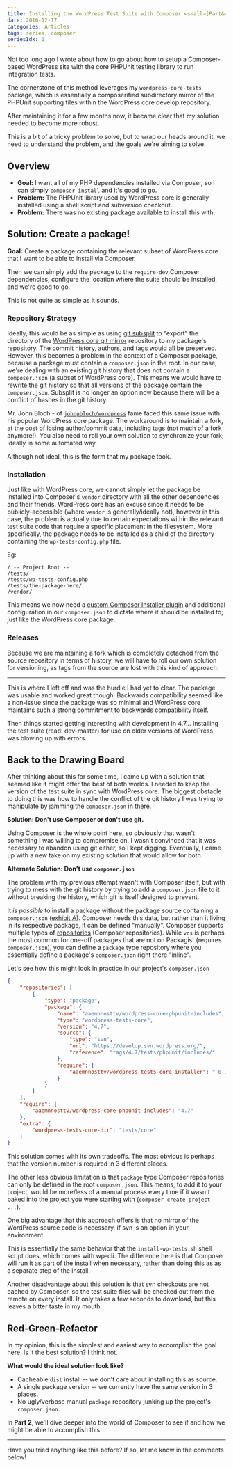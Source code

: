 ```yaml
---
title: Installing the WordPress Test Suite with Composer <small>[Part&nbsp;1]</small>
date: 2016-12-17
categories: Articles
tags: series, composer
seriesIdx: 1
---
```


Not too long ago I wrote about how to go about how to setup a Composer-based WordPress site with the core PHPUnit testing library to run integration tests.

The cornerstone of this method leverages my `wordpress-core-tests` package, which is essentially a composerified subdirectory mirror of the PHPUnit supporting files within the WordPress core develop repository.

After maintaining it for a few months now, it became clear that my solution needed to become more robust.

This is a bit of a tricky problem to solve, but to wrap our heads around it, we need to understand the problem, and the goals we're aiming to solve.

## Overview

- **Goal:** I want all of my PHP dependencies installed via Composer, so I can simply `composer install` and it's good to go.
- **Problem:** The PHPUnit library used by WordPress core is generally installed using a shell script and subversion checkout.
- **Problem:** There was no existing package available to install this with.

## Solution: Create a package!

**Goal:** Create a package containing the relevant subset of WordPress core that I want to be able to install via Composer.

Then we can simply add the package to the `require-dev` Composer dependencies, configure the location where the suite should be installed, and we're good to go.

This is not quite as simple as it sounds.

### Repository Strategy

Ideally, this would be as simple as using [git subsplit](https://github.com/dflydev/git-subsplit) to "export" the directory of the [WordPress core git mirror](git://develop.git.wordpress.org/) repository to my package's repository.  The commit history, authors, and tags would all be preserved. However, this becomes a problem in the context of a Composer package, because a package must contain a `composer.json` in the root. In our case, we're dealing with an existing git history that does not contain a `composer.json` (a subset of WordPress core). This means we would have to rewrite the git history so that all versions of the package contain the `composer.json`. Subsplit is no longer an option now because there will be a conflict of hashes in the git history.

Mr. John Bloch - of [`johnpbloch/wordpress`](https://packagist.org/packages/johnpbloch/wordpress) fame faced this same issue with his popular WordPress core package. The workaround is to maintain a fork, at the cost of losing author/commit data, including tags (not much of a fork anymore!). You also need to roll your own solution to synchronize your fork; ideally in some automated way.

Although not ideal, this is the form that my package took.

### Installation

Just like with WordPress core, we cannot simply let the package be installed into Composer's `vendor` directory with all the other dependencies and their friends. WordPress core has an excuse since it needs to be publicly-accessible (where `vendor` is generally/ideally not), however in this case, the problem is actually due to certain expectations within the relevant test suite code that require a specific placement in the filesystem. More specifically, the package needs to be installed as a child of the directory containing the `wp-tests-config.php` file.

Eg:
```
/ -- Project Root --
/tests/
/tests/wp-tests-config.php
/tests/the-package-here/
/vendor/
```

This means we now need a [custom Composer Installer plugin](https://github.com/aaemnnosttv/wordpress-tests-core-installer) and additional configuration in our `composer.json` to dictate where it should be installed to; just like the WordPress core package.

### Releases

Because we are maintaining a fork which is completely detached from the source repository in terms of history, we will have to roll our own solution for versioning, as tags from the source are lost with this kind of approach.

---

This is where I left off and was the hurdle I had yet to clear. The package was usable and worked great though. Backwards compatibility seemed like a non-issue since the package was so minimal and WordPress core maintains such a strong commitment to backwards compatibility itself.

Then things started getting interesting with development in 4.7... Installing the test suite (read: dev-master) for use on older versions of WordPress was blowing up with errors.

## Back to the Drawing Board

After thinking about this for some time, I came up with a solution that seemed like it might offer the best of both worlds. I needed to keep the version of the test suite in sync with WordPress core. The biggest obstacle to doing this was how to handle the conflict of the git history I was trying to manipulate by jamming the `composer.json` in there.

**Solution: Don't use Composer or don't use git.**

Using Composer is the whole point here, so obviously that wasn't something I was willing to compromise on. I wasn't convinced that it was necessary to abandon using git either, so I kept digging. Eventually, I came up with a new take on my existing solution that would allow for both.

**Alternate Solution: Don't use `composer.json`**

The problem with my previous attempt wasn't with Composer itself, but with trying to mess with the git history by trying to add a `composer.json` file to it without breaking the history, which git is itself designed to prevent.

It _is possible_ to install a package without the package source containing a `composer.json` ([exhibit A](https://wpackagist.org)). Composer needs this data, but rather than it living in its respective package, it can be defined "manually". Composer supports multiple types of [repositories](https://getcomposer.org/doc/05-repositories.md) (Composer repositories). While `vcs` is perhaps the most common for one-off packages that are not on Packagist (requires `composer.json`), you can define a `package` type repository where you essentially define a package's `composer.json` right there "inline".

Let's see how this might look in practice in our project's `composer.json`

```json
{
    "repositories": [
        {
            "type": "package",
            "package": {
                "name": "aaemnnosttv/wordpress-core-phpunit-includes",
                "type": "wordpress-tests-core",
                "version": "4.7",
                "source": {
                    "type": "svn",
                    "url": "https://develop.svn.wordpress.org/",
                    "reference": "tags/4.7/tests/phpunit/includes/"
                },
                "require": {
                    "aaemnnosttv/wordpress-tests-core-installer": "~0.1"
                }
            }
        }
    ],
    "require": {
        "aaemnnosttv/wordpress-core-phpunit-includes": "4.7"
    },
    "extra": {
        "wordpress-tests-core-dir": "tests/core"
    }
}
```

This solution comes with its own tradeoffs. The most obvious is perhaps that the version number is required in 3 different places.

The other less obvious limitation is that `package` type Composer repositories can only be defined in the root `composer.json`. This means, to add it to your project, would be more/less of a manual process every time if it wasn't baked into the project you were starting with (`composer create-project ...`).

One big advantage that this approach offers is that no mirror of the WordPress source code is necessary, if svn is an option in your environment.

This is essentially the same behavior that the `install-wp-tests.sh` shell script does, which comes with wp-cli. The difference here is that Composer will run it as part of the install when necessary, rather than doing this as as a separate step of the install.

Another disadvantage about this solution is that svn checkouts are not cached by Composer, so the test suite files will be checked out from the remote on every install. It only takes a few seconds to download, but this leaves a bitter taste in my mouth.

## Red-Green-Refactor

In my opinion, this is the simplest and easiest way to accomplish the goal here. Is it the best solution? I think not.

**What would the ideal solution look like?**

- Cacheable `dist` install -- we don't care about installing this as source.
- A single package version -- we currently have the same version in 3 places.
- No ugly/verbose manual `package` repository junking up the project's `composer.json`.

In **Part 2**, we'll dive deeper into the world of Composer to see if and how we might be able to accomplish this.

---

Have you tried anything like this before? If so, let me know in the comments below!
